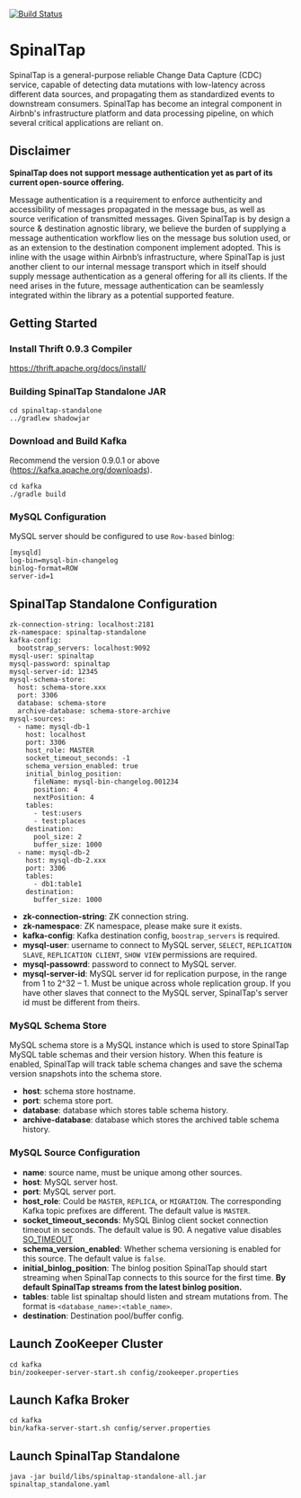 [![Build Status](https://travis-ci.org/airbnb/SpinalTap.svg?branch=master)](https://travis-ci.org/airbnb/SpinalTap)
# SpinalTap
SpinalTap is a general-purpose reliable Change Data Capture (CDC) service, capable of detecting data mutations with low-latency across different data sources, and propagating them as standardized events to downstream consumers.
SpinalTap has become an integral component in Airbnb's infrastructure platform and data processing pipeline, on which several critical applications are reliant on.

## Disclaimer

**SpinalTap does not support message authentication yet as part of its current open-source
offering.**

Message authentication is a requirement to enforce authenticity and accessibility of messages
propagated in the message bus, as well as source verification of transmitted messages. Given
SpinalTap is by design a source & destination agnostic library, we believe the burden of supplying a
message authentication workflow lies on the message bus solution used, or as an extension to the
destination component implement adopted. This is inline with the usage within Airbnb’s
infrastructure, where SpinalTap is just another client to our internal message transport which in
itself should supply message authentication as a general offering for all its clients. If the need
arises in the future, message authentication can be seamlessly integrated within the library as a
potential supported feature.

## Getting Started
### Install Thrift 0.9.3 Compiler
https://thrift.apache.org/docs/install/
### Building SpinalTap Standalone JAR
```
cd spinaltap-standalone
../gradlew shadowjar
```
### Download and Build Kafka
Recommend the version 0.9.0.1 or above (https://kafka.apache.org/downloads).
```
cd kafka
./gradle build
```
### MySQL Configuration
MySQL server should be configured to use `Row-based` binlog:
```
[mysqld]
log-bin=mysql-bin-changelog
binlog-format=ROW
server-id=1
```

## SpinalTap Standalone Configuration
```
zk-connection-string: localhost:2181 
zk-namespace: spinaltap-standalone
kafka-config:
  bootstrap_servers: localhost:9092
mysql-user: spinaltap
mysql-password: spinaltap
mysql-server-id: 12345
mysql-schema-store:
  host: schema-store.xxx
  port: 3306
  database: schema-store
  archive-database: schema-store-archive
mysql-sources:
  - name: mysql-db-1
    host: localhost
    port: 3306
    host_role: MASTER
    socket_timeout_seconds: -1
    schema_version_enabled: true
    initial_binlog_position:
      fileName: mysql-bin-changelog.001234
      position: 4
      nextPosition: 4
    tables:
      - test:users
      - test:places
    destination:
      pool_size: 2
      buffer_size: 1000
  - name: mysql-db-2
    host: mysql-db-2.xxx
    port: 3306
    tables:
      - db1:table1
    destination:
      buffer_size: 1000
```
- **zk-connection-string**: ZK connection string.
- **zk-namespace**: ZK namespace, please make sure it exists.
- **kafka-config**: Kafka destination config, `boostrap_servers` is required.
- **mysql-user**: username to connect to MySQL server, `SELECT`, `REPLICATION SLAVE`, `REPLICATION CLIENT`, `SHOW VIEW` permissions are required. 
- **mysql-passowrd**: password to connect to MySQL server.
- **mysql-server-id**: MySQL server id for replication purpose, in the range from 1 to 2^32 – 1. Must be unique across whole replication group. If you have other slaves that connect to the MySQL server, SpinalTap's server id must be different from theirs.
### MySQL Schema Store
MySQL schema store is a MySQL instance which is used to store SpinalTap MySQL table schemas and their version history. When this feature is enabled, SpinalTap will track table schema changes and save the schema version snapshots into the schema store.
- **host**: schema store hostname.
- **port**: schema store port.
- **database**: database which stores table schema history.
- **archive-database**: database which stores the archived table schema history.
### MySQL Source Configuration
- **name**: source name, must be unique among other sources.
- **host**: MySQL server host.
- **port**: MySQL server port.
- **host_role**: Could be `MASTER`, `REPLICA`, or `MIGRATION`. The corresponding Kafka topic prefixes are different. The default value is `MASTER`.
- **socket_timeout_seconds**: MySQL Binlog client socket connection timeout in seconds. The default value is 90. A negative value disables [SO_TIMEOUT](https://docs.oracle.com/javase/8/docs/api/java/net/SocketOptions.html#SO_TIMEOUT)
- **schema_version_enabled**: Whether schema versioning is enabled for this source. The default value is `false`.
- **initial_binlog_position**: The binlog position SpinalTap should start streaming when SpinalTap connects to this source for the first time. **By default SpinalTap streams from the latest binlog position.**
- **tables**: table list spinaltap should listen and stream mutations from. The format is `<database_name>:<table_name>`.
- **destination**: Destination pool/buffer config.

## Launch ZooKeeper Cluster
```
cd kafka
bin/zookeeper-server-start.sh config/zookeeper.properties
```

## Launch Kafka Broker
```
cd kafka
bin/kafka-server-start.sh config/server.properties
```

## Launch SpinalTap Standalone
```
java -jar build/libs/spinaltap-standalone-all.jar spinaltap_standalone.yaml
```

